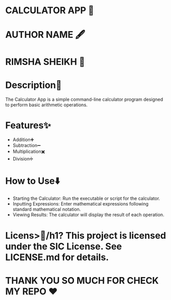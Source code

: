 <h1>CALCULATOR APP  📳</h1>
<h1>AUTHOR NAME 🖋️</h1>
<h1>RIMSHA SHEIKH 🖤</h1>
<h1>Description📌</h1>
<p>The Calculator App is a simple command-line calculator program designed to perform basic arithmetic operations.</p>

<h1>Features✨</h1>
<ul>
 <li> Addition➕ </li>
<li>Subtraction➖</li>
<li>Multiplication✖️</li>
<li>Division➗</li>
</ul>

<h1>How to Use⬇️</h1>
<ul>
<li> Starting the Calculator: Run the executable or script for the calculator.</li> 
<li>Inputting Expressions: Enter mathematical expressions following standard mathematical notation.</li> 
<li>Viewing Results: The calculator will display the result of each operation.</li> 

</ul>

<h1>Licens>📍/h1?
This project is licensed under the SIC License. See LICENSE.md for details.

<h1>THANK YOU SO MUCH FOR CHECK MY REPO ❤️</h1>

